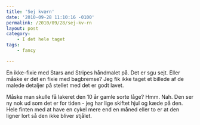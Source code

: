 ```yaml
---
title: 'Sej kværn'
date: '2010-09-28 11:10:16 -0100'
permalink: /2010/09/28/sej-kv-rn
layout: post
category:
    - I det hele taget
tags:
    - fancy

---
```

En ikke-fixie med Stars and Stripes håndmalet på. Det er sgu sejt. Eller måske er det en fixie med bagbremse? Jeg fik ikke taget et billede af de malede detaljer på stellet med det er godt lavet.

Måske man skulle få lakeret den 10 år gamle sorte låge? Hmm. Nah. Den ser ny nok ud som det er for tiden - jeg har lige skiftet hjul og kæde på den. Hele finten med at have en cykel mere end en måned eller to er at den ligner lort så den ikke bliver stjålet.

<amp-img alt="star and stripes"
  src="{{ site.baseurl }}{% link assets/post-images/wide_starsnstripes.jpg %}"
  width="440"
  height="300"
  layout="responsive">
